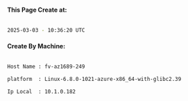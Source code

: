 
   
#### This Page Create at:

```bash

2025-03-03 - 10:36:20 UTC

```

#### Create By Machine:

```bash

Host Name : fv-az1689-249

platform  : Linux-6.8.0-1021-azure-x86_64-with-glibc2.39

Ip Local  : 10.1.0.182

```

